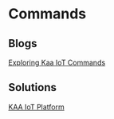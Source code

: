 # Commands

## Blogs
[Exploring Kaa IoT Commands](https://buildstorm.com/blog/kaa-iot-commands/)

## Solutions

[KAA IoT Platform](https://buildstorm.com/solutions/esp32-kaa-iot-platform/)